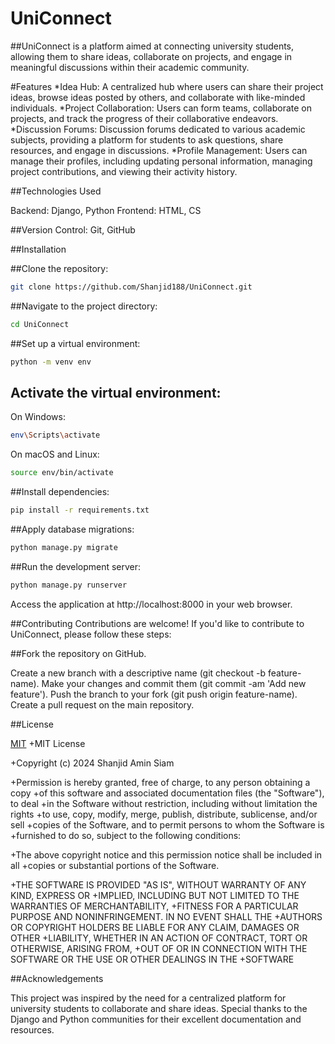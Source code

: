 # UniConnect

##UniConnect is a platform aimed at connecting university students, allowing them to share ideas, collaborate on projects, and engage in meaningful discussions within their academic community.

#Features
*Idea Hub: A centralized hub where users can share their project ideas, browse ideas posted by others, and collaborate with like-minded individuals.
*Project Collaboration: Users can form teams, collaborate on projects, and track the progress of their collaborative endeavors.
*Discussion Forums: Discussion forums dedicated to various academic subjects, providing a platform for students to ask questions, share resources, and engage in discussions.
*Profile Management: Users can manage their profiles, including updating personal information, managing project contributions, and viewing their activity history.

##Technologies Used

Backend: Django, Python
Frontend: HTML, CS

##Version Control: Git, GitHub

##Installation

##Clone the repository:
```bash
git clone https://github.com/Shanjid188/UniConnect.git
````
##Navigate to the project directory:
```bash
cd UniConnect
```

##Set up a virtual environment:
```bash
python -m venv env
````
## Activate the virtual environment:
On Windows:
```bash
env\Scripts\activate
````

On macOS and Linux:
```bash
source env/bin/activate
```

##Install dependencies:
```bash
pip install -r requirements.txt
````


##Apply database migrations:
```bash
python manage.py migrate
```

##Run the development server:
```bash
python manage.py runserver
```

Access the application at http://localhost:8000 in your web browser.


##Contributing
Contributions are welcome! If you'd like to contribute to UniConnect, please follow these steps:

##Fork the repository on GitHub.

Create a new branch with a descriptive name (git checkout -b feature-name).
Make your changes and commit them (git commit -am 'Add new feature').
Push the branch to your fork (git push origin feature-name).
Create a pull request on the main repository.


##License

[MIT](https://choosealicense.com/licenses/mit/) 
+MIT License

+Copyright (c) 2024 Shanjid Amin Siam

+Permission is hereby granted, free of charge, to any person obtaining a copy
+of this software and associated documentation files (the "Software"), to deal
+in the Software without restriction, including without limitation the rights
+to use, copy, modify, merge, publish, distribute, sublicense, and/or sell
+copies of the Software, and to permit persons to whom the Software is
+furnished to do so, subject to the following conditions:

+The above copyright notice and this permission notice shall be included in all
+copies or substantial portions of the Software.

+THE SOFTWARE IS PROVIDED "AS IS", WITHOUT WARRANTY OF ANY KIND, EXPRESS OR
+IMPLIED, INCLUDING BUT NOT LIMITED TO THE WARRANTIES OF MERCHANTABILITY,
+FITNESS FOR A PARTICULAR PURPOSE AND NONINFRINGEMENT. IN NO EVENT SHALL THE
+AUTHORS OR COPYRIGHT HOLDERS BE LIABLE FOR ANY CLAIM, DAMAGES OR OTHER
+LIABILITY, WHETHER IN AN ACTION OF CONTRACT, TORT OR OTHERWISE, ARISING FROM,
+OUT OF OR IN CONNECTION WITH THE SOFTWARE OR THE USE OR OTHER DEALINGS IN THE
+SOFTWARE

##Acknowledgements

This project was inspired by the need for a centralized platform for university students to collaborate and share ideas.
Special thanks to the Django and Python communities for their excellent documentation and resources.







